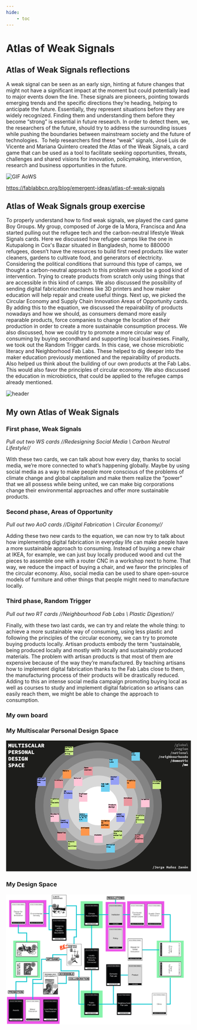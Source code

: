 ```yaml
---
hide:
    - toc
---
```


# Atlas of Weak Signals

## Atlas of Weak Signals reflections

A weak signal can be seen as an early sign, hinting at future changes that might not have a significant impact at the moment but could potentially lead to major events down the line. These signals are pioneers, pointing towards emerging trends and the specific directions they’re heading, helping to anticipate the future. Essentially, they represent situations before they are widely recognized. Finding them and understanding them before they become “strong” is essential in future research. In order to detect them, we, the researchers of the future, should try to address the surrounding issues while pushing the boundaries between mainstream society and the future of technologies. 
To help researchers find these “weak” signals, José Luis de Vicente and Mariana Quintero created the Atlas of the Weak Signals, a card game that can be used as a tool to facilitate seeking opportunities, threats, challenges and shared visions for innovation, policymaking, intervention, research and business opportunities in the future.

![GIF AoWS](../images/AoWS/GIF_header-AoWS.gif)

 
https://fablabbcn.org/blog/emergent-ideas/atlas-of-weak-signals


## Atlas of Weak Signals group exercise

To properly understand how to find weak signals, we played the card game Boy Groups. My group, composed of Jorge de la Mora, Francisca and Ana started pulling out the refugee tech and the carbon-neutral lifestyle Weak Signals cards. Here we discussed how refugee camps like the one in Kutupalong in Cox's Bazar situated in Bangladesh, home to 880000 refugees, doesn’t have the resources to build first need products like water cleaners, gardens to cultivate food, and generators of electricity. Considering the political conditions that surround this type of camps, we thought a carbon-neutral approach to this problem would be a good kind of intervention. Trying to create products from scratch only using things that are accessible in this kind of camps. We also discussed the possibility of sending digital fabrication machines like 3D printers and how maker education will help repair and create useful things. Next up, we picked the Circular Economy and Supply Chain Innovation Areas of Opportunity cards. By adding this to the equation, we discussed the repairability of products nowadays and how we should, as consumers demand more easily reparable products, force companies to change the location of their production in order to create a more sustainable consumption process. We also discussed, how we could try to promote a more circular way of consuming by buying secondhand and supporting local businesses. Finally, we took out the Random Trigger cards. In this case, we chose microbiotic literacy and Neighborhood Fab Labs. These helped to dig deeper into the maker education previously mentioned and the repairability of products. Also helped us think about the building of our own products at the Fab Labs. This would also favor the principles of circular economy. We also discussed the education in microbiotics, that could be applied to the refugee camps already mentioned.

![header](../images/AoWS/AoWS_header.png)


## My own Atlas of Weak Signals

### **First phase, Weak Signals**

_Pull out two WS cards //Redesigning Social Media \ Carbon Neutral Lifestyle//_

With these two cards, we can talk about how every day, thanks to social media, we’re more
connected to what’s happening globally. Maybe by using social media as a way to make people
more conscious of the problems of climate change and global capitalism and make them realize
the “power” that we all possess while being united, we can make big corporations change their
environmental approaches and offer more sustainable products.


### **Second phase, Areas of Opportunity**

_Pull out two AoO cards //Digital Fabrication \ Circular Economy//_

Adding these two new cards to the equation, we can now try to talk about how implementing
digital fabrication in everyday life can make people have a more sustainable approach
to consuming. Instead of buying a new chair at IKEA, for example, we can just buy locally
produced wood and cut the pieces to assemble one with a router CNC in a workshop next to
home. That way, we reduce the impact of buying a chair, and we favor the principles of the
circular economy. Also, social media can be used to share open-source models of furniture and
other things that people might need to manufacture locally.


### **Third phase, Random Trigger**

_Pull out two RT cards //Neighbourhood Fab Labs \ Plastic Digestion//_

Finally, with these two last cards, we can try and relate the whole thing: to achieve a more
sustainable way of consuming, using less plastic and following the principles of the circular
economy, we can try to promote buying products locally. Artisan products embody the
term “sustainable, being produced locally and mostly with locally and sustainably produced
materials. The problem with artisan products is that most of them are expensive because of
the way they’re manufactured. By teaching artisans how to implement digital fabrication thanks
to the Fab Labs close to them, the manufacturing process of their products will be drastically
reduced. Adding to this an intense social media campaign promoting buying local as well as
courses to study and implement digital fabrication so artisans can easily reach them, we might
be able to change the approach to consumption.


### **My own board**


### **My Multiscalar Personal Design Space**

![GIF AoWS](../images/AoWS/MULTISACLAR%20PERSONAL%20DESIGN%20SPACE.png)


### **My Design Space**

![GIF AoWS](../images/AoWS/DESIGN%20SPACE.png)

